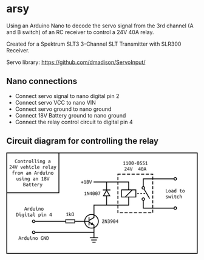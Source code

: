 # arsy
Using an Arduino Nano to decode the servo signal from the 3rd channel (A and B switch) of an RC receiver to control a 24V 40A relay.

Created for a Spektrum SLT3 3-Channel SLT Transmitter with SLR300 Receiver.

Servo library: https://github.com/dmadison/ServoInput/

## Nano connections
- Connect servo signal to nano digital pin 2
- Connect servo VCC to nano VIN
- Connect servo ground to nano ground
- Connect 18V Battery ground to nano ground
- Connect the relay control circuit to digital pin 4

## Circuit diagram for controlling the relay
![circuit diagram 1](circuitDiagram.png)
